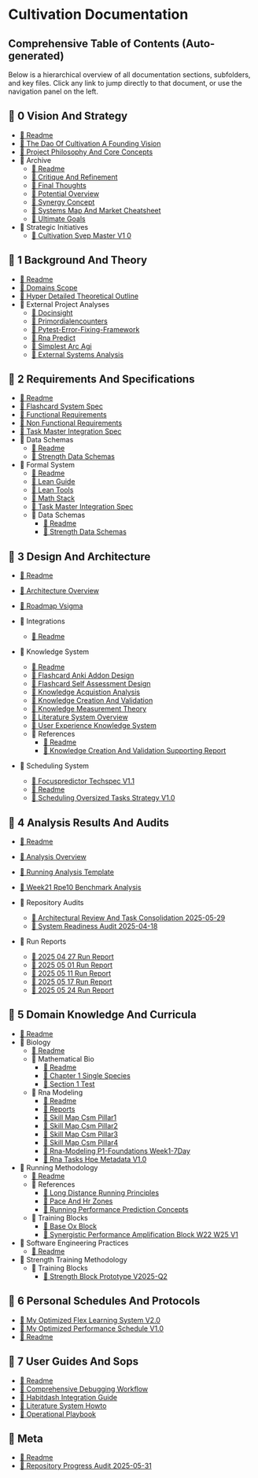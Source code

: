 # Cultivation Documentation

<!-- AUTO-TOC-START -->

## Comprehensive Table of Contents (Auto-generated)

Below is a hierarchical overview of all documentation sections,
subfolders, and key files.
Click any link to jump directly to that document,
or use the navigation panel on the left.

## 📁 0 Vision And Strategy

- [📄 Readme](0_vision_and_strategy/README.md)
- [📄 The Dao Of Cultivation A Founding Vision](0_vision_and_strategy/The_Dao_of_Cultivation_A_Founding_Vision.md)
- [📄 Project Philosophy And Core Concepts](0_vision_and_strategy/project_philosophy_and_core_concepts.md)
- 📁 Archive
  - [📄 Readme](0_vision_and_strategy/archive/README.md)
  - [📄 Critique And Refinement](0_vision_and_strategy/archive/critique_and_refinement.md)
  - [📄 Final Thoughts](0_vision_and_strategy/archive/final_thoughts.md)
  - [📄 Potential Overview](0_vision_and_strategy/archive/potential_overview.md)
  - [📄 Synergy Concept](0_vision_and_strategy/archive/synergy_concept.md)
  - [📄 Systems Map And Market Cheatsheet](0_vision_and_strategy/archive/systems_map_and_market_cheatsheet.md)
  - [📄 Ultimate Goals](0_vision_and_strategy/archive/ultimate_goals.md)
- 📁 Strategic Initiatives
  - [📄 Cultivation Svep Master V1 0](0_vision_and_strategy/strategic_initiatives/CULTIVATION_SVEP_MASTER_V1_0.md)

## 📁 1 Background And Theory

- [📄 Readme](1_background_and_theory/README.md)
- [📄 Domains Scope](1_background_and_theory/domains_scope.md)
- [📄 Hyper Detailed Theoretical Outline](1_background_and_theory/hyper_detailed_theoretical_outline.md)
- 📁 External Project Analyses
  - [📄 Docinsight](1_background_and_theory/external_project_analyses/DocInsight.md)
  - [📄 Primordialencounters](1_background_and_theory/external_project_analyses/PrimordialEncounters.md)
  - [📄 Pytest-Error-Fixing-Framework](1_background_and_theory/external_project_analyses/Pytest-Error-Fixing-Framework.md)
  - [📄 Rna Predict](1_background_and_theory/external_project_analyses/RNA_PREDICT.md)
  - [📄 Simplest Arc Agi](1_background_and_theory/external_project_analyses/Simplest_ARC_AGI.md)
  - [📄 External Systems Analysis](1_background_and_theory/external_project_analyses/external_systems_analysis.md)

## 📁 2 Requirements And Specifications

- [📄 Readme](2_requirements_and_specifications/README.md)
- [📄 Flashcard System Spec](2_requirements_and_specifications/flashcard_system_spec.md)
- [📄 Functional Requirements](2_requirements_and_specifications/functional_requirements.md)
- [📄 Non Functional Requirements](2_requirements_and_specifications/non_functional_requirements.md)
- [📄 Task Master Integration Spec](2_requirements_and_specifications/task_master_integration_spec.md)
- 📁 Data Schemas
  - [📄 Readme](2_requirements_and_specifications/data_schemas/README.md)
  - [📄 Strength Data Schemas](2_requirements_and_specifications/data_schemas/strength_data_schemas.md)
- 📁 Formal System
  - [📄 Readme](2_requirements_and_specifications/formal_system/README.md)
  - [📄 Lean Guide](2_requirements_and_specifications/formal_system/lean_guide.md)
  - [📄 Lean Tools](2_requirements_and_specifications/formal_system/lean_tools.md)
  - [📄 Math Stack](2_requirements_and_specifications/formal_system/math_stack.md)
  - [📄 Task Master Integration Spec](2_requirements_and_specifications/task_master_integration_spec.md)
  - 📁 Data Schemas
    - [📄 Readme](2_requirements_and_specifications/data_schemas/README.md)
    - [📄 Strength Data Schemas](2_requirements_and_specifications/data_schemas/strength_data_schemas.md)

## 📁 3 Design And Architecture

- [📄 Readme](3_design_and_architecture/README.md)

- [📄 Architecture Overview](3_design_and_architecture/architecture_overview.md)
- [📄 Roadmap Vsigma](3_design_and_architecture/roadmap_vSigma.md)

- 📁 Integrations
  - [📄 Readme](3_design_and_architecture/integrations/README.md)

- 📁 Knowledge System
  - [📄 Readme](3_design_and_architecture/knowledge_system/README.md)
  - [📄 Flashcard Anki Addon Design](3_design_and_architecture/knowledge_system/flashcard_anki_addon_design.md)
  - [📄 Flashcard Self Assessment Design](3_design_and_architecture/knowledge_system/flashcard_self_assessment_design.md)
  - [📄 Knowledge Acquistion Analysis](3_design_and_architecture/knowledge_system/knowledge_acquistion_analysis.md)
  - [📄 Knowledge Creation And Validation](3_design_and_architecture/knowledge_system/knowledge_creation_and_validation.md)
  - [📄 Knowledge Measurement Theory](3_design_and_architecture/knowledge_system/knowledge_measurement_theory.md)
  - [📄 Literature System Overview](3_design_and_architecture/knowledge_system/literature_system_overview.md)
  - [📄 User Experience Knowledge System](3_design_and_architecture/knowledge_system/user_experience_knowledge_system.md)
  - 📁 References
    - [📄 Readme](3_design_and_architecture/knowledge_system/references/README.md)
    - [📄 Knowledge Creation And Validation Supporting Report](3_design_and_architecture/knowledge_system/references/knowledge_creation_and_validation_supporting_report.md)

- 📁 Scheduling System
  - [📄 Focuspredictor Techspec V1.1](3_design_and_architecture/scheduling_system/FocusPredictor_TechSpec_v1.1.md)
  - [📄 Readme](3_design_and_architecture/scheduling_system/README.md)
  - [📄 Scheduling Oversized Tasks Strategy V1.0](3_design_and_architecture/scheduling_system/scheduling_oversized_tasks_strategy_v1.0.md)

## 📁 4 Analysis Results And Audits

- [📄 Readme](4_analysis_results_and_audits/README.md)

- [📄 Analysis Overview](4_analysis_results_and_audits/analysis_overview.md)
- [📄 Running Analysis Template](4_analysis_results_and_audits/running_analysis_template.md)
- [📄 Week21 Rpe10 Benchmark Analysis](4_analysis_results_and_audits/week21_rpe10_benchmark_analysis.md)

- 📁 Repository Audits
  - [📄 Architectural Review And Task Consolidation 2025-05-29](4_analysis_results_and_audits/repository_audits/architectural_review_and_task_consolidation_2025-05-29.md)
  - [📄 System Readiness Audit 2025-04-18](4_analysis_results_and_audits/repository_audits/system_readiness_audit_2025-04-18.md)

- 📁 Run Reports
  - [📄 2025 04 27 Run Report](4_analysis_results_and_audits/run_reports/2025_04_27_run_report.md)
  - [📄 2025 05 01 Run Report](4_analysis_results_and_audits/run_reports/2025_05_01_run_report.md)
  - [📄 2025 05 11 Run Report](4_analysis_results_and_audits/run_reports/2025_05_11_run_report.md)
  - [📄 2025 05 17 Run Report](4_analysis_results_and_audits/run_reports/2025_05_17_run_report.md)
  - [📄 2025 05 24 Run Report](4_analysis_results_and_audits/run_reports/2025_05_24_run_report.md)

## 📁 5 Domain Knowledge And Curricula

- [📄 Readme](5_domain_knowledge_and_curricula/README.md)
- 📁 Biology
  - [📄 Readme](5_domain_knowledge_and_curricula/biology/README.md)
  - 📁 Mathematical Bio
    - [📄 Readme](5_domain_knowledge_and_curricula/biology/MATHEMATICAL_BIO/README.md)
    - [📄 Chapter 1 Single Species](5_domain_knowledge_and_curricula/biology/MATHEMATICAL_BIO/chapter_1_single_species.md)
    - [📄 Section 1 Test](5_domain_knowledge_and_curricula/biology/MATHEMATICAL_BIO/section_1_test.md)
  - 📁 Rna Modeling
    - [📄 Readme](5_domain_knowledge_and_curricula/biology/RNA_MODELING/README.md)
    - [📄 Reports](5_domain_knowledge_and_curricula/biology/RNA_MODELING/REPORTS.md)
    - [📄 Skill Map Csm Pillar1](5_domain_knowledge_and_curricula/biology/RNA_MODELING/SKILL_MAP_CSM_pillar1.md)
    - [📄 Skill Map Csm Pillar2](5_domain_knowledge_and_curricula/biology/RNA_MODELING/SKILL_MAP_CSM_pillar2.md)
    - [📄 Skill Map Csm Pillar3](5_domain_knowledge_and_curricula/biology/RNA_MODELING/SKILL_MAP_CSM_pillar3.md)
    - [📄 Skill Map Csm Pillar4](5_domain_knowledge_and_curricula/biology/RNA_MODELING/SKILL_MAP_CSM_pillar4.md)
    - [📄 Rna-Modeling P1-Foundations Week1-7Day](5_domain_knowledge_and_curricula/biology/RNA_MODELING/rna-modeling_p1-foundations_week1-7day.md)
    - [📄 Rna Tasks Hpe Metadata V1.0](5_domain_knowledge_and_curricula/biology/RNA_MODELING/rna_tasks_hpe_metadata_v1.0.md)
- 📁 Running Methodology
  - [📄 Readme](5_domain_knowledge_and_curricula/running_methodology/README.md)
  - 📁 References
    - [📄 Long Distance Running Principles](5_domain_knowledge_and_curricula/running_methodology/references/long_distance_running_principles.md)
    - [📄 Pace And Hr Zones](5_domain_knowledge_and_curricula/running_methodology/references/pace_and_hr_zones.md)
    - [📄 Running Performance Prediction Concepts](5_domain_knowledge_and_curricula/running_methodology/references/running_performance_prediction_concepts.md)
  - 📁 Training Blocks
    - [📄 Base Ox Block](5_domain_knowledge_and_curricula/running_methodology/training_blocks/base_ox_block.md)
    - [📄 Synergistic Performance Amplification Block W22 W25 V1](5_domain_knowledge_and_curricula/running_methodology/training_blocks/synergistic_performance_amplification_block_w22_w25_v1.md)
- 📁 Software Engineering Practices
  - [📄 Readme](5_domain_knowledge_and_curricula/software_engineering_practices/README.md)
- 📁 Strength Training Methodology
  - 📁 Training Blocks
    - [📄 Strength Block Prototype V2025-Q2](5_domain_knowledge_and_curricula/strength_training_methodology/training_blocks/strength_block_prototype_v2025-Q2.md)

## 📁 6 Personal Schedules And Protocols

- [📄 My Optimized Flex Learning System V2.0](6_personal_schedules_and_protocols/My_Optimized_Flex_Learning_System_v2.0.md)
- [📄 My Optimized Performance Schedule V1.0](6_personal_schedules_and_protocols/My_Optimized_Performance_Schedule_v1.0.md)
- [📄 Readme](6_personal_schedules_and_protocols/README.md)

## 📁 7 User Guides And Sops

- [📄 Readme](7_user_guides_and_sops/README.md)
- [📄 Comprehensive Debugging Workflow](7_user_guides_and_sops/comprehensive_debugging_workflow.md)
- [📄 Habitdash Integration Guide](7_user_guides_and_sops/habitdash_integration_guide.md)
- [📄 Literature System Howto](7_user_guides_and_sops/literature_system_howto.md)
- [📄 Operational Playbook](7_user_guides_and_sops/operational_playbook.md)

## 📁 Meta

- [📄 Readme](meta/README.md)
- [📄 Repository Progress Audit 2025-05-31](meta/repository_progress_audit_2025-05-31.md)

<!-- AUTO-TOC-END -->
